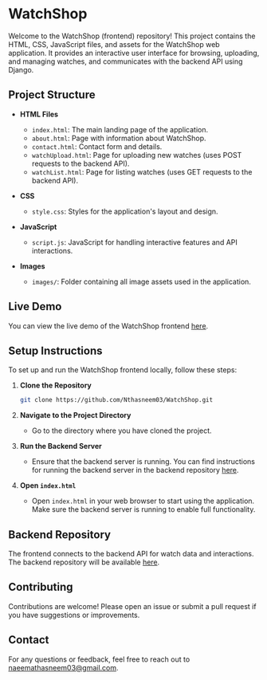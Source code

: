 # WatchShop
Welcome to the WatchShop (frontend) repository! This project contains the HTML, CSS, JavaScript files, and assets for the WatchShop web application. It provides an interactive user interface for browsing, uploading, and managing watches, and communicates with the backend API using Django.

## Project Structure

- **HTML Files**
  - `index.html`: The main landing page of the application.
  - `about.html`: Page with information about WatchShop.
  - `contact.html`: Contact form and details.
  - `watchUpload.html`: Page for uploading new watches (uses POST requests to the backend API).
  - `watchList.html`: Page for listing watches (uses GET requests to the backend API).

- **CSS**
  - `style.css`: Styles for the application's layout and design.

- **JavaScript**
  - `script.js`: JavaScript for handling interactive features and API interactions.

- **Images**
  - `images/`: Folder containing all image assets used in the application.

 
## Live Demo

You can view the live demo of the WatchShop frontend [here](https://your-live-demo-url.com).

## Setup Instructions
To set up and run the WatchShop frontend locally, follow these steps:

1. **Clone the Repository**

   ```bash
   git clone https://github.com/Nthasneem03/WatchShop.git
   ```
2. **Navigate to the Project Directory**
   - Go to the directory where you have cloned the project.

3. **Run the Backend Server**
   - Ensure that the backend server is running. You can find instructions for running the backend server in the backend repository [here](https://github.com/Nthasneem03/WatchShop_Backend).

4. **Open `index.html`**
   - Open `index.html` in your web browser to start using the application. Make sure the backend server is running to enable full functionality.

## Backend Repository

The frontend connects to the backend API for watch data and interactions. The backend repository will be available [here](https://github.com/Nthasneem03/WatchShop_Backend).

## Contributing

Contributions are welcome! Please open an issue or submit a pull request if you have suggestions or improvements.


## Contact

For any questions or feedback, feel free to reach out to [naeemathasneem03@gmail.com](mailto:naeemathasneem03@gmail.com).
